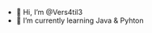 - 👋 Hi, I’m @Vers4til3
- 🌱 I’m currently learning Java & Pyhton

<!---
Vers4til3/Vers4til3 is a ✨ special ✨ repository because its `README.md` (this file) appears on your GitHub profile.
You can click the Preview link to take a look at your changes.
--->
